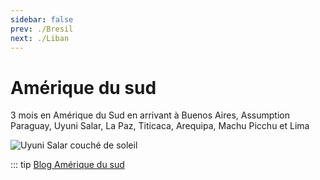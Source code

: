 ```yaml
---
sidebar: false
prev: ./Bresil
next: ./Liban
---
```


# Amérique du sud

3 mois en Amérique du Sud en arrivant à Buenos Aires, Assumption Paraguay, Uyuni Salar, La Paz, Titicaca, Arequipa, Machu Picchu et Lima

<img :src="$withBase('/img/ameriquedusud.jpg')" alt="Uyuni Salar couché de soleil">

::: tip
[Blog Amérique du sud](http://ameriquedusud.rouquin.me/)
